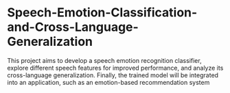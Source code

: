 # Speech-Emotion-Classification-and-Cross-Language-Generalization
This project aims to develop a speech emotion recognition classifier, explore different speech features for improved performance, and analyze its cross-language generalization. Finally, the trained model will be integrated into an application, such as an emotion-based recommendation system
